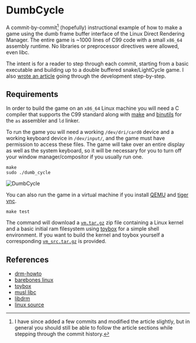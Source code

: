 # DumbCycle

A commit-by-commit[^1] (hopefully) instructional example of how to make a game
using the dumb frame buffer interface of the Linux Direct Rendering Manager.
The entire game is ~1000 lines of
C99 code with a small `x86_64` assembly runtime. No libraries or preprocessor
directives were allowed, even libc.

The intent is for a reader to step through each commit, starting from
a basic executable and building up to a double buffered snake/LightCycle game.
I also [wrote an article][13] going through the development step-by-step.

## Requirements

In order to build the game on an `x86_64` Linux machine you will need a C
compiler that supports the C99 standard along with [make][7] and [binutils][8]
for the `as` assembler and `ld` linker.

To run the game you will need a working
`/dev/dri/card0` device and a working keyboard device in `/dev/input/`,
and the game must have permission to access these files.
The game will take over an entire display as well as the system
keyboard, so it will be necessary for you to turn off your window
manager/compositor if you usually run one.

```
make
sudo ./dumb_cycle
```

![DumbCycle](https://musing.permutationlock.com/static/dumb_cycle.gif)

You can also run the game in a virtual machine if you install [QEMU][9] and
[tiger vnc][10].

```
make test
```

The command will download a [`vm.tar.gz`][11] zip file
containing a Linux kernel and a basic initial ram filesystem using
[toybox][6] for a simple shell environment. If you want to build the kernel
and toybox yourself a corresponding [`vm_src.tar.gz`][12] is provided.

## References

 - [drm-howto][4]
 - [barebones linux][5]
 - [toybox][6]
 - [musl libc][1]
 - [libdrm][2]
 - [linux source][3]

[^1]: I have since added a few commits and modified the article slightly, but in
      general you should still be able to follow the article sections while stepping
      through the commit history.

[1]: https://musl.libc.org/
[2]: https://gitlab.freedesktop.org/mesa/drm
[3]: https://github.com/torvalds/linux
[4]: https://github.com/dvdhrm/docs/tree/master/drm-howto
[5]: https://suchprogramming.com/barebones-linux-system/
[6]: https://github.com/landley/toybox
[7]: https://www.gnu.org/software/make/
[8]: https://www.gnu.org/software/binutils/
[9]: https://www.qemu.org/
[10]: https://tigervnc.org/
[11]: https://musing.permutationlock.com/static/vm.tar.gz
[12]: https://musing.permutationlock.com/static/vm_src.tar.gz
[13]: https://musing.permutationlock.com/posts/blog-dumb-cycle.html
